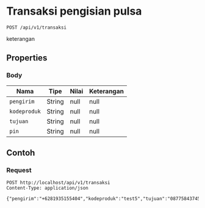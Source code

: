 # Transaksi pengisian pulsa
```http
POST /api/v1/transaksi
```
keterangan
## Properties
### Body
Nama | Tipe | Nilai | Keterangan
--- | --- | --- | ---
<code>pengirim</code> | String | null | null
<code>kodeproduk</code> | String | null | null
<code>tujuan</code> | String | null | null
<code>pin</code> | String | null | null
## Contoh
### Request
```http
POST http://localhost/api/v1/transaksi
Content-Type: application/json

{"pengirim":"+6281935155404","kodeproduk":"test5","tujuan":"087758437457","pin":"1234"}


```
